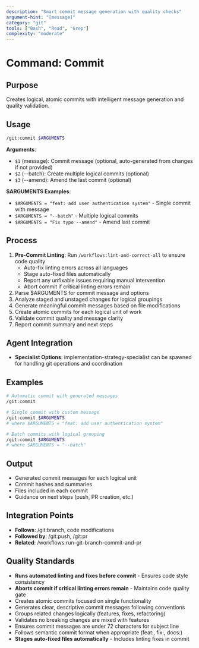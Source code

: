 ```yaml
---
description: "Smart commit message generation with quality checks"
argument-hint: "[message]"
category: "git"
tools: ["Bash", "Read", "Grep"]
complexity: "moderate"
---
```


# Command: Commit

## Purpose

Creates logical, atomic commits with intelligent message generation and quality validation.

## Usage

```bash
/git:commit $ARGUMENTS
```

**Arguments**:

- `$1` (message): Commit message (optional, auto-generated from changes if not provided)
- `$2` (--batch): Create multiple logical commits (optional)
- `$3` (--amend): Amend the last commit (optional)

**$ARGUMENTS Examples**:

- `$ARGUMENTS = "feat: add user authentication system"` - Single commit with message
- `$ARGUMENTS = "--batch"` - Multiple logical commits
- `$ARGUMENTS = "Fix typo --amend"` - Amend last commit

## Process

1. **Pre-Commit Linting**: Run `/workflows:lint-and-correct-all` to ensure code quality
   - Auto-fix linting errors across all languages
   - Stage auto-fixed files automatically
   - Report any unfixable issues requiring manual intervention
   - Abort commit if critical linting errors remain
2. Parse $ARGUMENTS for commit message and options
3. Analyze staged and unstaged changes for logical groupings
4. Generate meaningful commit messages based on file modifications
5. Create atomic commits for each logical unit of work
6. Validate commit quality and message clarity
7. Report commit summary and next steps

## Agent Integration

- **Specialist Options**: implementation-strategy-specialist can be spawned for handling git operations and coordination

## Examples

```bash
# Automatic commit with generated messages
/git:commit

# Single commit with custom message
/git:commit $ARGUMENTS
# where $ARGUMENTS = "feat: add user authentication system"

# Batch commits with logical grouping
/git:commit $ARGUMENTS
# where $ARGUMENTS = "--batch"
```

## Output

- Generated commit messages for each logical unit
- Commit hashes and summaries
- Files included in each commit
- Guidance on next steps (push, PR creation, etc.)

## Integration Points

- **Follows**: /git:branch, code modifications
- **Followed by**: /git:push, /git:pr
- **Related**: /workflows:run-git-branch-commit-and-pr

## Quality Standards

- **Runs automated linting and fixes before commit** - Ensures code style consistency
- **Aborts commit if critical linting errors remain** - Maintains code quality gate
- Creates atomic commits focused on single functionality
- Generates clear, descriptive commit messages following conventions
- Groups related changes logically (features, fixes, refactoring)
- Validates no breaking changes are mixed with features
- Ensures commit messages are under 72 characters for subject line
- Follows semantic commit format when appropriate (feat:, fix:, docs:)
- **Stages auto-fixed files automatically** - Includes linting fixes in commit

